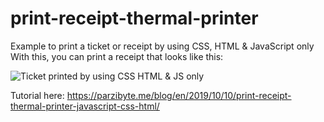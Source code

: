 # print-receipt-thermal-printer
 Example to print a ticket or receipt by using CSS, HTML & JavaScript only
 With this, you can print a receipt that looks like this:

![Ticket printed by using CSS HTML & JS only](https://raw.githubusercontent.com/parzibyte/print-receipt-thermal-printer/master/ticket-sample.jpg)

Tutorial here: https://parzibyte.me/blog/en/2019/10/10/print-receipt-thermal-printer-javascript-css-html/